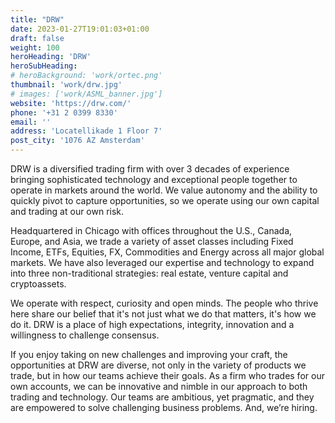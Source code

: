 ```yaml
---
title: "DRW"
date: 2023-01-27T19:01:03+01:00
draft: false
weight: 100
heroHeading: 'DRW'
heroSubHeading: 
# heroBackground: 'work/ortec.png'
thumbnail: 'work/drw.jpg'
# images: ['work/ASML_banner.jpg']
website: 'https://drw.com/'
phone: '+31 2 0399 8330'
email: ''
address: 'Locatellikade 1 Floor 7'
post_city: '1076 AZ Amsterdam'
---
```

DRW is a diversified trading firm with over 3 decades of experience bringing sophisticated technology and exceptional people together to operate in markets around the world. We value autonomy and the ability to quickly pivot to capture opportunities, so we operate using our own capital and trading at our own risk.

Headquartered in Chicago with offices throughout the U.S., Canada, Europe, and Asia, we trade a variety of asset classes including Fixed Income, ETFs, Equities, FX, Commodities and Energy across all major global markets. We have also leveraged our expertise and technology to expand into three non-traditional strategies: real estate, venture capital and cryptoassets.

We operate with respect, curiosity and open minds. The people who thrive here share our belief that it's not just what we do that matters, it's how we do it. DRW is a place of high expectations, integrity, innovation and a willingness to challenge consensus.

If you enjoy taking on new challenges and improving your craft, the opportunities at DRW are diverse, not only in the variety of products we trade, but in how our teams achieve their goals. As a firm who trades for our own accounts, we can be innovative and nimble in our approach to both trading and technology. Our teams are ambitious, yet pragmatic, and they are empowered to solve challenging business problems. And, we’re hiring.
